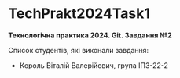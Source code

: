 # TechPrakt2024Task1
**Технологічна практика 2024. Git. Завдання №2**

Список студентів, які виконали завдання:
* Король Віталій Валерійович, група ІПЗ-22-2
